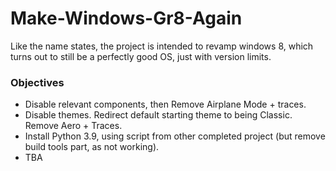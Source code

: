 # Make-Windows-Gr8-Again
Like the name states, the project is intended to revamp windows 8, which turns out to still be a perfectly good OS, just with version limits. 

### Objectives
- Disable relevant components, then Remove Airplane Mode + traces.
- Disable themes. Redirect default starting theme to being Classic. Remove Aero + Traces. 
- Install Python 3.9, using script from other completed project (but remove build tools part, as not working).
- TBA
